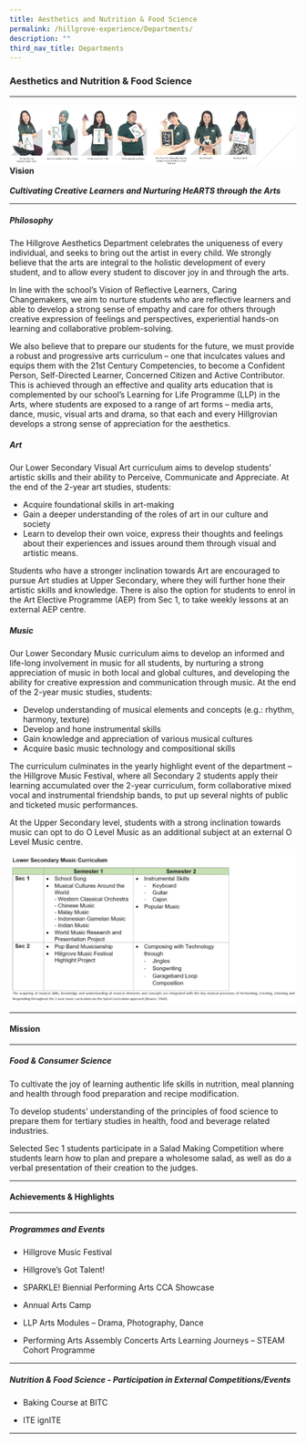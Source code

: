 ```yaml
---
title: Aesthetics and Nutrition & Food Science
permalink: /hillgrove-experience/Departments/
description: ""
third_nav_title: Departments
---
```

### **Aesthetics and Nutrition & Food Science**
------------------------------------------------------------------

<img src="/images/aesthetics%20banner.png" 
     style="width:50%" align=left>
<img src="/images/nfs%20banner.png" 
     style="width:50%" align=right>
		 
#### **Vision**
**_Cultivating Creative Learners and Nurturing HeARTS through the Arts_** 

------------------------------------------------------------------
##### _**Philosophy**_ <br>
The Hillgrove Aesthetics Department celebrates the uniqueness of every individual, and seeks to bring out the artist in every child. We strongly believe that the arts are integral to the holistic development of every student, and to allow every student to discover joy in and through the arts.

In line with the school’s Vision of Reflective Learners, Caring Changemakers, we aim to nurture students who are reflective learners and able to develop a strong sense of empathy and care for others through creative expression of feelings and perspectives, experiential hands-on learning and collaborative problem-solving.

We also believe that to prepare our students for the future, we must provide a robust and progressive arts curriculum – one that inculcates values and equips them with the 21st Century Competencies, to become a Confident Person, Self-Directed Learner, Concerned Citizen and Active Contributor. This is achieved through an effective and quality arts education that is complemented by our school’s Learning for Life Programme (LLP) in the Arts, where students are exposed to a range of art forms – media arts, dance, music, visual arts and drama, so that each and every Hillgrovian develops a strong sense of appreciation for the aesthetics.

##### _**Art**_ <br>
Our Lower Secondary Visual Art curriculum aims to develop students’ artistic skills and their ability to Perceive, Communicate and Appreciate. At the end of the 2-year art studies, students:

*   Acquire foundational skills in art-making
*   Gain a deeper understanding of the roles of art in our culture and society
*   Learn to develop their own voice, express their thoughts and feelings about their experiences and issues around them through visual and artistic means.

Students who have a stronger inclination towards Art are encouraged to pursue Art studies at Upper Secondary, where they will further hone their artistic skills and knowledge. There is also the option for students to enrol in the Art Elective Programme (AEP) from Sec 1, to take weekly lessons at an external AEP centre.

##### _**Music**_ <br>
Our Lower Secondary Music curriculum aims to develop an informed and life-long involvement in music for all students, by nurturing a strong appreciation of music in both local and global cultures, and developing the ability for creative expression and communication through music. At the end of the 2-year music studies, students:

*   Develop understanding of musical elements and concepts (e.g.: rhythm, harmony, texture)
*   Develop and hone instrumental skills
*   Gain knowledge and appreciation of various musical cultures
*   Acquire basic music technology and compositional skills

The curriculum culminates in the yearly highlight event of the department – the Hillgrove Music Festival, where all Secondary 2 students apply their learning accumulated over the 2-year curriculum, form collaborative mixed vocal and instrumental friendship bands, to put up several nights of public and ticketed music performances.

At the Upper Secondary level, students with a strong inclination towards music can opt to do O Level Music as an additional subject at an external O Level Music centre.

![](/images/lower%20sec%20music%20curriculum.jpg)

------------------------------------------------------------------
#### **Mission**

------------------------------------------------------------------
##### _**Food & Consumer Science**_
To cultivate the joy of learning authentic life skills in nutrition, meal planning and health through food preparation and recipe modification.

To develop students’ understanding of the principles of food science to prepare them for tertiary studies in health, food and beverage related industries.

Selected Sec 1 students participate in a Salad Making Competition where students learn how to plan and prepare a wholesome salad, as well as do a verbal presentation of their creation to the judges.

------------------------------------------------------------------
#### **Achievements & Highlights**

------------------------------------------------------------------
##### **Programmes and Events**
*   Hillgrove Music Festival
    
*   Hillgrove’s Got Talent!
    
*   SPARKLE! Biennial Performing Arts CCA Showcase
    
*   Annual Arts Camp
    
*   LLP Arts Modules – Drama, Photography, Dance
    
*   Performing Arts Assembly Concerts Arts Learning Journeys – STEAM Cohort Programme

------------------------------------------------------------------
##### **Nutrition & Food Science - Participation in External Competitions/Events**

*   Baking Course at BITC
    
*   ITE ignITE

----------------------------------------------------------------------------